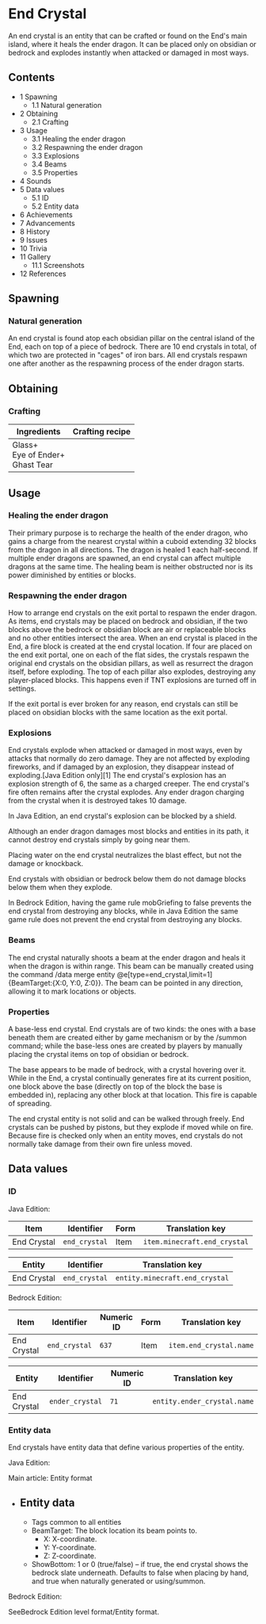 # End Crystal
An end crystal is an entity that can be crafted or found on the End's main island, where it heals the ender dragon. It can be placed only on obsidian or bedrock and explodes instantly when attacked or damaged in most ways.

## Contents
- 1 Spawning
	- 1.1 Natural generation
- 2 Obtaining
	- 2.1 Crafting
- 3 Usage
	- 3.1 Healing the ender dragon
	- 3.2 Respawning the ender dragon
	- 3.3 Explosions
	- 3.4 Beams
	- 3.5 Properties
- 4 Sounds
- 5 Data values
	- 5.1 ID
	- 5.2 Entity data
- 6 Achievements
- 7 Advancements
- 8 History
- 9 Issues
- 10 Trivia
- 11 Gallery
	- 11.1 Screenshots
- 12 References

## Spawning
### Natural generation
An end crystal is found atop each obsidian pillar on the central island of the End, each on top of a piece of bedrock. There are 10 end crystals in total, of which two are protected in "cages" of iron bars. All end crystals respawn one after another as the respawning process of the ender dragon starts.

## Obtaining
### Crafting
| Ingredients                             | Crafting recipe |
|-----------------------------------------|-----------------|
| Glass+<br/>Eye of Ender+<br/>Ghast Tear |                 |

## Usage
### Healing the ender dragon
Their primary purpose is to recharge the health of the ender dragon, who gains a charge from the nearest crystal within a cuboid extending 32 blocks from the dragon in all directions. The dragon is healed 1 each half-second. If multiple ender dragons are spawned, an end crystal can affect multiple dragons at the same time. The healing beam is neither obstructed nor is its power diminished by entities or blocks.

### Respawning the ender dragon
How to arrange end crystals on the exit portal to respawn the ender dragon.
As items, end crystals may be placed on bedrock and obsidian, if the two blocks above the bedrock or obsidian block are air or replaceable blocks and no other entities intersect the area. When an end crystal is placed in the End, a fire block is created at the end crystal location. If four are placed on the end exit portal, one on each of the flat sides, the crystals respawn the original end crystals on the obsidian pillars, as well as resurrect the dragon itself, before exploding. The top of each pillar also explodes, destroying any player-placed blocks. This happens even if TNT explosions are turned off in settings.

If the exit portal is ever broken for any reason, end crystals can still be placed on obsidian blocks with the same location as the exit portal.

### Explosions
End crystals explode when attacked or damaged in most ways, even by attacks that normally do zero damage. They are not affected by exploding fireworks, and if damaged by an explosion, they disappear instead of exploding.‌[Java Edition  only][1] The end crystal's explosion has an explosion strength of 6, the same as a charged creeper. The end crystal's fire often remains after the crystal explodes. Any ender dragon charging from the crystal when it is destroyed takes 10 damage.

In Java Edition, an end crystal's explosion can be blocked by a shield.

Although an ender dragon damages most blocks and entities in its path, it cannot destroy end crystals simply by going near them.

Placing water on the end crystal neutralizes the blast effect, but not the damage or knockback.

End crystals with obsidian or bedrock below them do not damage blocks below them when they explode.

In Bedrock Edition, having the game rule mobGriefing to false prevents the end crystal from destroying any blocks, while in Java Edition the same game rule does not prevent the end crystal from destroying any blocks.

### Beams
The end crystal naturally shoots a beam at the ender dragon and heals it when the dragon is within range. This beam can be manually created using the command /data merge entity @e[type=end_crystal,limit=1] {BeamTarget:{X:0, Y:0, Z:0}}. The beam can be pointed in any direction, allowing it to mark locations or objects.

### Properties
A base-less end crystal.
End crystals are of two kinds: the ones with a base beneath them are created either by game mechanism or by the /summon command; while the base-less ones are created by players by manually placing the crystal items on top of obsidian or bedrock.

The base appears to be made of bedrock, with a crystal hovering over it. While in the End, a crystal continually generates fire at its current position, one block above the base (directly on top of the block the base is embedded in), replacing any other block at that location. This fire is capable of spreading.

The end crystal entity is not solid and can be walked through freely. End crystals can be pushed by pistons, but they explode if moved while on fire. Because fire is checked only when an entity moves, end crystals do not normally take damage from their own fire unless moved.

## Data values
### ID
Java Edition:

| Item        | Identifier    | Form | Translation key              |
|-------------|---------------|------|------------------------------|
| End Crystal | `end_crystal` | Item | `item.minecraft.end_crystal` |

| Entity      | Identifier    | Translation key                |
|-------------|---------------|--------------------------------|
| End Crystal | `end_crystal` | `entity.minecraft.end_crystal` |

Bedrock Edition:

| Item        | Identifier    | Numeric ID | Form | Translation key         |
|-------------|---------------|------------|------|-------------------------|
| End Crystal | `end_crystal` | `637`      | Item | `item.end_crystal.name` |

| Entity      | Identifier      | Numeric ID | Translation key             |
|-------------|-----------------|------------|-----------------------------|
| End Crystal | `ender_crystal` | `71`       | `entity.ender_crystal.name` |

### Entity data
End crystals have entity data that define various properties of the entity.

Java Edition:

Main article: Entity format
- Entity data
	- 
	- Tags common to all entities
	- BeamTarget: The block location its beam points to.
		- X: X-coordinate.
		- Y: Y-coordinate.
		- Z: Z-coordinate.
	- ShowBottom: 1 or 0 (true/false) – if true, the end crystal shows the bedrock slate underneath. Defaults to false when placing by hand, and true when naturally generated or using/summon.

Bedrock Edition:

SeeBedrock Edition level format/Entity format.

